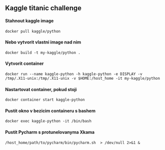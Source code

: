 ## Kaggle titanic challenge

#### Stahnout kaggle image
~~~
docker pull kaggle/python
~~~

#### Nebo vytvorit vlastni image nad nim
~~~
docker build -t my-kaggle/python .
~~~

#### Vytvorit container
~~~
docker run --name kaggle-python -h kaggle-python -e DISPLAY -v /tmp/.X11-unix:/tmp/.X11-unix -v $HOME:/host_home -it my-kaggle/python
~~~

#### Nastartovat container, pokud stoji
~~~
docker container start kaggle-python
~~~

#### Pustit okno v bezicim containeru s bashem
~~~
docker exec kaggle-python -it /bin/bash
~~~

#### Pustit Pycharm s protunelovanyma Xkama
~~~
/host_home/path/to/pycharm/bin/pycharm.sh  > /dev/null 2>&1 &
~~~
